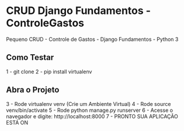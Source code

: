 # CRUD Django Fundamentos - ControleGastos
Pequeno CRUD - Controle de Gastos - Django Fundamentos - Python 3

## Como Testar
1 - git clone 
2 - pip install virtualenv

## Abra o Projeto
3 - Rode virtualenv venv (Crie um Ambiente Virtual)
4 - Rode source venv/bin/activate
5 - Rode python manage.py runserver
6 - Acesse o navegador e digite: http://localhost:8000
7 - PRONTO SUA APLICAÇÃO ESTÁ ON
